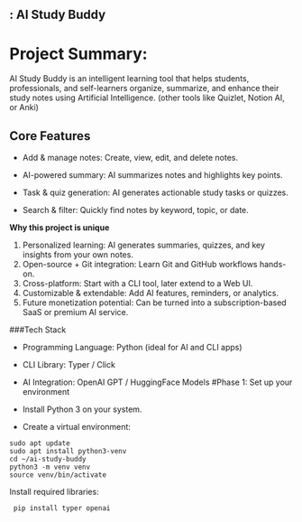 ## : AI Study Buddy
# Project Summary: 
AI Study Buddy is an intelligent learning tool that helps students, professionals, and self-learners organize, summarize, and enhance their study notes using Artificial Intelligence.
(other tools like Quizlet, Notion AI, or Anki)

## Core Features

- Add & manage notes: Create, view, edit, and delete notes.

- AI-powered summary: AI summarizes notes and highlights key points.

- Task & quiz generation: AI generates actionable study tasks or quizzes.

- Search & filter: Quickly find notes by keyword, topic, or date.


**Why this project is unique**

1.  Personalized learning: AI generates summaries, quizzes, and key insights from your own notes.
2.  Open-source + Git integration: Learn Git and GitHub workflows hands-on.
3.  Cross-platform: Start with a CLI tool, later extend to a Web UI.
4.  Customizable & extendable: Add AI features, reminders, or analytics.
5.  Future monetization potential: Can be turned into a subscription-based SaaS or premium AI service.

   ###Tech Stack

- Programming Language: Python (ideal for AI and CLI apps)
- CLI Library: Typer / Click
-   AI Integration: OpenAI GPT / HuggingFace Models
    #Phase 1: Set up your environment

- Install Python 3 on your system.
-  Create a virtual environment:

  ```
sudo apt update
sudo apt install python3-venv
cd ~/ai-study-buddy
python3 -m venv venv
source venv/bin/activate

```
Install required libraries:
```
 pip install typer openai
```

